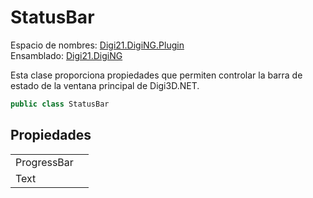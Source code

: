 # StatusBar

Espacio de nombres: [Digi21.DigiNG.Plugin](/digi3d-net/programacion/.net/referencia/digi21.diging.plugin/)  
Ensamblado: [Digi21.DigiNG](/digi3d-net/programacion/.net/referencia/digi21.diging.plugin/digi21.diging/)

Esta clase proporciona propiedades que permiten controlar la barra de estado de la ventana principal de Digi3D.NET.

```csharp
public class StatusBar
```

## Propiedades

|  |  |
| :--- | :--- |
| ProgressBar |  |
| Text |  |

